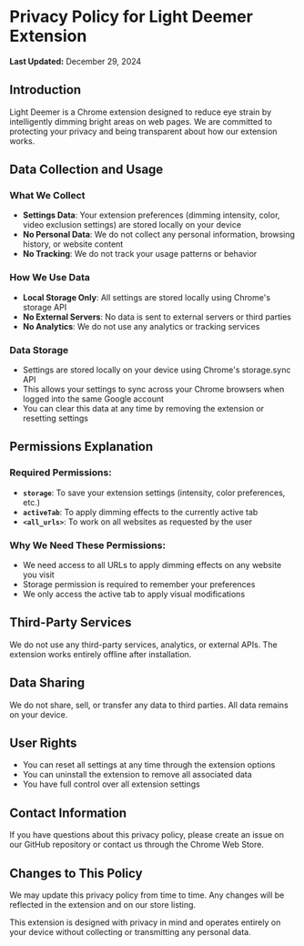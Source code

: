 # Privacy Policy for Light Deemer Extension

**Last Updated:** December 29, 2024

## Introduction
Light Deemer is a Chrome extension designed to reduce eye strain by intelligently dimming bright areas on web pages. We are committed to protecting your privacy and being transparent about how our extension works.

## Data Collection and Usage

### What We Collect
- **Settings Data**: Your extension preferences (dimming intensity, color, video exclusion settings) are stored locally on your device
- **No Personal Data**: We do not collect any personal information, browsing history, or website content
- **No Tracking**: We do not track your usage patterns or behavior

### How We Use Data
- **Local Storage Only**: All settings are stored locally using Chrome's storage API
- **No External Servers**: No data is sent to external servers or third parties
- **No Analytics**: We do not use any analytics or tracking services

### Data Storage
- Settings are stored locally on your device using Chrome's storage.sync API
- This allows your settings to sync across your Chrome browsers when logged into the same Google account
- You can clear this data at any time by removing the extension or resetting settings

## Permissions Explanation

### Required Permissions:
- **`storage`**: To save your extension settings (intensity, color preferences, etc.)
- **`activeTab`**: To apply dimming effects to the currently active tab
- **`<all_urls>`**: To work on all websites as requested by the user

### Why We Need These Permissions:
- We need access to all URLs to apply dimming effects on any website you visit
- Storage permission is required to remember your preferences
- We only access the active tab to apply visual modifications

## Third-Party Services
We do not use any third-party services, analytics, or external APIs. The extension works entirely offline after installation.

## Data Sharing
We do not share, sell, or transfer any data to third parties. All data remains on your device.

## User Rights
- You can reset all settings at any time through the extension options
- You can uninstall the extension to remove all associated data
- You have full control over all extension settings

## Contact Information
If you have questions about this privacy policy, please create an issue on our GitHub repository or contact us through the Chrome Web Store.

## Changes to This Policy
We may update this privacy policy from time to time. Any changes will be reflected in the extension and on our store listing.

This extension is designed with privacy in mind and operates entirely on your device without collecting or transmitting any personal data.
